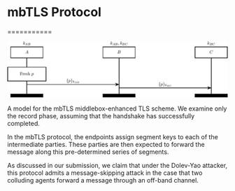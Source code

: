 # mbTLS Protocol
===========

![mbTLS Protocol Diagram](mbtls.jpg)

A model for the mbTLS middlebox-enhanced TLS scheme. We examine only the record phase, assuming that the handshake has successfully completed.

In the mbTLS protocol, the endpoints assign segment keys to each of the intermediate parties. These parties are then expected to forward the message along this pre-determined series of segments.

As discussed in our submission, we claim that under the Dolev-Yao attacker, this protocol admits a message-skipping attack in the case that two colluding agents forward a message through an off-band channel.